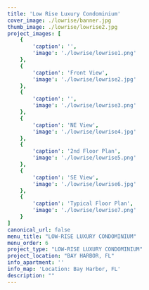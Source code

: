 ```yaml
---
title: 'Low Rise Luxury Condominium'
cover_image: ./lowrise/banner.jpg
thumb_image: ./lowrise/lowrise2.jpg
project_images: [
    {
        'caption': '',
        'image': './lowrise/lowrise1.png'
    },
    {
        'caption': 'Front View',
        'image': './lowrise/lowrise2.jpg' 
    },
    {
        'caption': '',
        'image': './lowrise/lowrise3.png' 
    },      
    {
        'caption': 'NE View',
        'image': './lowrise/lowrise4.jpg' 
    },  
    {
        'caption': '2nd Floor Plan',
        'image': './lowrise/lowrise5.png' 
    },
    {
        'caption': 'SE View',
        'image': './lowrise/lowrise6.jpg' 
    },
    {
        'caption': 'Typical Floor Plan',
        'image': './lowrise/lowrise7.png' 
    }
]
canonical_url: false
menu_title: "LOW-RISE LUXURY CONDOMINIUM"
menu_order: 6
project_type: "LOW-RISE LUXURY CONDOMINIUM"
project_location: "BAY HARBOR, FL"
info_apartment: ''
info_map: 'Location: Bay Harbor, FL'
description: ""
---
```


